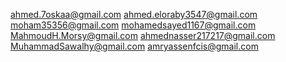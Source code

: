 ahmed.7oskaa@gmail.com
ahmed.eloraby3547@gmail.com
moham35356@gmail.com
mohamedsayed1167@gmail.com
MahmoudH.Morsy@gmail.com
ahmednasser217217@gmail.com
MuhammadSawalhy@gmail.com
amryassenfcis@gmail.com